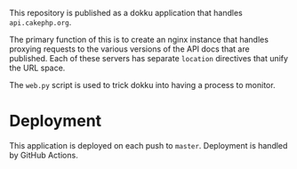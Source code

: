 This repository is published as a dokku application that handles `api.cakephp.org`.

The primary function of this is to create an nginx instance that handles proxying requests to the various versions of the API docs that are published.
Each of these servers has separate `location` directives that unify the URL space.

The `web.py` script is used to trick dokku into having a process to monitor.

# Deployment

This application is deployed on each push to `master`. Deployment is handled by GitHub Actions.
